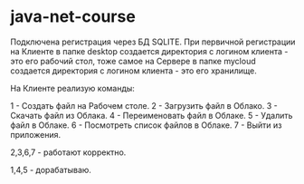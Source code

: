 # java-net-course

Подключена регистрация через БД SQLITE.
При первичной регистрации на Клиенте в папке desktop
создается директория с логином клиента - это его рабочий стол,
тоже самое на Сервере в папке mycloud
создается директория с логином клиента - это его хранилище.


На Клиенте реализую команды:

1 - Создать файл на Рабочем столе. 
2 - Загрузить файл в Облако.
3 - Скачать файл из Облака.
4 - Переименовать файл в Облаке.
5 - Удалить файл в Облаке. 
6 - Посмотреть список файлов в Облаке. 
7 - Выйти из приложения.

2,3,6,7 - работают корректно.

1,4,5 - дорабатываю. 